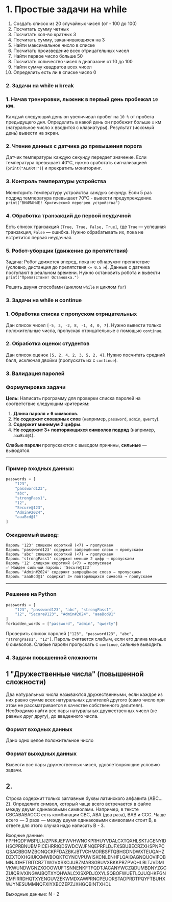 # 1. Простые задачи на while

1. Создать список из 20 случайных чисел (от - 100 до 100)
2. Посчитать сумму четных
3. Посчитать кол-во кратных 3
4. Посчитать сумму, заканчивающихся на 3
5. Найти максимальное число в списке
6. Посчитать произведение всех отрицательных чисел
7. Найти первое число больше 50
8. Посчитать количество чисел в диапазоне от 10 до 100
9. Найти сумму квадратов всех чисел
10. Определить есть ли в списке число 0



### 2. Задачи на while и break

### 1. Начав тренировки, лыжник в первый день пробежал `10` км.

Каждый следующий день он увеличивал пробег на `10 %` от пробега предыдущего дня.
Определить в какой день он пробежит больше `x` км (натуральное число x вводится с клавиатуры).
Результат (искомый день) вывести на экран.

### 2. Чтение данных с датчика до превышения порога

Датчик температуры каждую секунду передает значение. Если температура превышает 40°C, нужно сработать сигнализацией (`print("ALARM!")`) и прекратить мониторинг.

### 3. Контроль температуры устройства

Мониторить температуру устройства каждую секунду. Если 5 раз подряд температура превышает 70°C - вывести предупреждение.
`print("ВНИМАНИЕ! Критический перегрев устройства")`

### 4. Обработка транзакций до первой неудачной

Есть список транзакций `[True, True, False, True]`, где `True` — успешная транзакция, `False` — ошибка. Нужно обрабатывать их, пока не встретится первая неудачная.

### 5. Робот-уборщик (движение до препятствия)

Задача:
Робот движется вперед, пока не обнаружит препятствие (условно, дистанция до препятствия `<= 0.5 м`). Данные с датчика поступают в реальном времени.
Нужно остановить робота и вывести `print("Препятствие! Остановка.")`

Решить двумя способами (циклом `while` и циклом `for`)





### 3. Задачи на while и continue

### 1. Обработка списка с пропуском отрицательных

Дан список чисел `[-5, 3, -2, 8, -1, 4, 0, 7]`. Нужно вывести только положительные числа, пропуская отрицательные с помощью `continue`.

### 2. Обработка оценок студентов

Дан список оценок `[5, 2, 4, 2, 3, 5, 2, 4]`. Нужно посчитать средний балл, исключая двойки (пропускать их с `continue`).

### 3. Валидация паролей

### **Формулировка задачи**  

**Цель:** Написать программу для проверки списка паролей на соответствие следующим критериям:  

1. **Длина пароля > 6 символов.**  
2. **Не содержит словарных слов** (например, `password`, `admin`, `qwerty`). 
3. **Содержит минимум 2 цифры.**  
 4. **Не содержит 3+ повторяющихся символов подряд** (например, `aaaBcd@1`).  

**Слабые пароли** пропускаются с выводом причины, **сильные** — выводятся.  

---

### **Пример входных данных:**  
```python
passwords = [
    "123", 
    "password123", 
    "abc", 
    "strongPass1", 
    "12", 
    "Secure@123", 
    "Admin#2024", 
    "aaaBcd@1"
]
```

### **Ожидаемый вывод:**  
```
Пароль '123' слишком короткий (<7) → пропускаем  
Пароль 'password123' содержит запрещённое слово → пропускаем  
Пароль 'abc' слишком короткий (<7) → пропускаем  
Пароль 'strongPass1' содержит меньше 2 цифр → пропускаем  
Пароль '12' слишком короткий (<7) → пропускаем  
✅ Найден сильный пароль: 'Secure@123'  
Пароль 'Admin#2024' содержит запрещённое слово → пропускаем  
Пароль 'aaaBcd@1' содержит 3+ повторяющихся символа → пропускаем  
```

---

### **Решение на Python**  
```python
passwords = [
    "123", "password123", "abc", "strongPass1", 
    "12", "Secure@123", "Admin#2024", "aaaBcd@1"
]
forbidden_words = ["password", "admin", "qwerty"]
```

Проверить список паролей `["123", "password123", "abc", "strongPass1", "12"]`. Пароль считается слабым, если его длина меньше 6 символов. Слабые пароли пропускать с `continue`, сильные выводить.



### 4. Задачи повышенной сложности

## 1 "Дружественные числа" (повышенной сложности)

Два натуральных числа называются дружественными, если каждое из них равно сумме всех натуральных делителей другого
(само число при этом не рассматривается в качестве собственного делителя). 
Необходимо найти все пары натуральных дружественных чисел (не равных друг другу), до введенного числа.

### Формат входных данных

Дано одно целое положительное число

### Формат выходных данных

Вывести все пары дружественных чисел, удовлетворяющие условию задачи.

## 2. 
Строка содержит только заглавные буквы латинского алфавита (ABC…Z). Определите символ, который чаще всего встречается в файле между двумя одинаковыми символами.
Например, в тексте CBCABABACCC есть комбинации CBC, ABA (два раза), BAB и CCC. Чаще всего  — 3 раза  — между двумя одинаковыми символами стоит B, в ответе для этого случая надо написать B - 3.

Входные данные:
FPFHQDFWBPLLIJZPNKJEFWVHWNOKPRHUYVDALCXTQXHLSKTJGENYIDHSCPRBNUBMPICEHRRIQDSWDCWJFNQEPRFLDJFXSBUBECRZXHSPNPCQSACBBGMZBONQCKFFDAZBKJBTVCHMORBSFTQBHGDNDWXTEUQAHZDZXTOXHGIUKXMWBOQKTCYNCVPUWISKCNLENHFLQAIQAGNQUOVIFOBMNJOHFTRITCBZTWGVXSXOJUBZMABSGBUVXBKKPBZPVQHLBLTJVDMIVKWUNDWGNZXOOOWUFTSNNENKFTFQDTJACANYWCZQDUMBDNYZGCZUIQRIVXINGWJBQTXYQHWALCXISXPDJOXYLSQBOFWUETLQJUQHKFGNZMFIRRDHQTXYENGUVZEKWMDXAWPRNCPEUORSTADPRDTPQYFTBUHXWJYNESUMMNQFXIYXBCZEPZJXHGQBINTXHDL

Выходные данные:
N - 2
